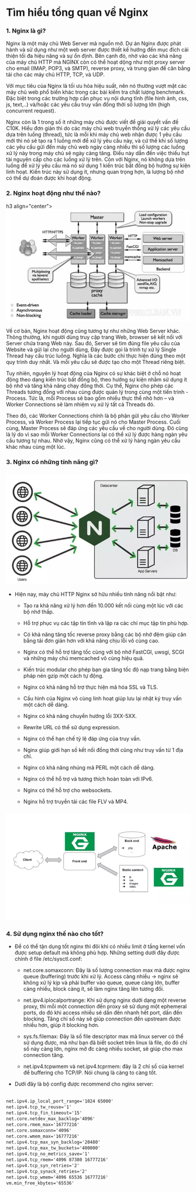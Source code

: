 # Tìm hiểu tổng quan về Nginx

### 1. Nginx là gì?

Nginx là một máy chủ Web Server mã nguồn mở. Dự án Nginx được phát hành và sử dụng như một web server được thiết kế hướng đến mục đích cải thiện tối đa hiệu năng và sự ổn định. Bên cạnh đó, nhờ vào các khả năng của máy chủ HTTP mà NGINX còn có thể hoạt dộng như một proxy server cho email (IMAP, POP3, và SMTP), reverse proxy, và trung gian để cân bằng tải cho các máy chủ HTTP, TCP, và UDP.

Với mục tiêu của Nginx là tối ưu hóa hiệu suất, nên nó thường vượt mặt các máy chủ web phổ biến khác trong các bài kiểm tra chất lượng benchmark. Đặc biệt trong các trường hợp cần phục vụ nội dung tĩnh (file hình ảnh, css, js, text,..) và/hoặc các yêu cầu truy vấn đồng thời số lượng lớn (high concurrent request).

Nginx còn là 1 trong số ít những máy chủ được viết để giải quyết vấn đề C10K. Hiểu đơn giản thì do các máy chủ web truyền thống xử lý các yêu cầu dựa trên luồng (thread), tức là mỗi khi máy chủ web nhận được 1 yêu cầu mới thì nó sẽ tạo ra 1 luồng mới để xử lý yêu cầu này, và cứ thế khi số lượng các yêu cầu gửi đến máy chủ web ngày càng nhiều thì số lượng các luồng xử lý này trong máy chủ sẽ ngày càng tăng. Điều này dẫn đến việc thiếu hụt tài nguyên cấp cho các luồng xử lý trên. Còn với Nginx, nó không dựa trên luồng để xử lý yêu cầu mà nó sử dụng 1 kiến trúc bất đồng bộ hướng sự kiện linh hoạt. Kiến trúc này sử dụng ít, nhưng quan trọng hợn, là lượng bộ nhớ có thể dự đoán được khi hoạt động.

### 2. Nginx hoạt động như thế nào?

h3 align="center"><img src="Images/1.png"></h3>

Về cơ bản, Nginx hoạt động cũng tương tự như những Web Server khác. Thông thường, khi người dùng truy cập trang Web, browser sẽ kết nối với Server chứa trang Web này. Sau đó, Server sẽ tìm đúng file yêu cầu của Website và gửi lại cho người dùng, Đây được gọi là trình tự xử lý Single Thread hay cấu trúc luồng. Nghĩa là các bước chỉ thực hiện đúng theo một quy trình duy nhất. Và mỗi yêu cầu sẽ được tạo cho một Thread riêng biệt.

Tuy nhiên, nguyên lý hoạt động của Nginx có sự khác biệt ở chỗ nó hoạt động theo dạng kiến trúc bất đồng bộ, theo hướng sự kiện nhằm sử dụng ít bộ nhớ và tăng khả năng chạy đồng thời. Cụ thể, Nginx cho phép các Threads tương đồng với nhau cùng được quản lý trong cùng một tiến trình - Process. Tức là, mỗi Process sẽ bao gồm nhiều thực thể nhỏ hơn – và Worker Connections sẽ làm nhiệm vụ xử lý tất cả Threads đó.

Theo đó, các Worker Connections chính là bộ phận gửi yêu cầu cho Worker Process, và Worker Process lại tiếp tục gửi nó cho Master Process. Cuối cùng, Master Process sẽ đáp ứng các yêu cầu về cho người dùng. Đó cũng là lý do vì sao mỗi Worker Connections lại có thể xử lý được hàng ngàn yêu cầu tương tự nhau. Nhờ vậy, Nginx cũng có thể xử lý hàng ngàn yêu cầu khác nhau cùng một lúc.

### 3. Nginx có những tính năng gì?

<h3 align="center"><img src="Images/2.png"></h3>

- Hiện nay, máy chủ HTTP Nginx sở hữu nhiều tính năng nổi bật như:
    
    - Tạo ra khả năng xử lý hơn đến 10.000 kết nối cùng một lúc với các bộ nhớ thấp.
    
    - Hỗ trợ phục vụ các tập tin tĩnh và lập ra các chỉ mục tập tin phù hợp.
    
    - Có khả năng tăng tốc reverse proxy bằng các bộ nhớ đệm giúp cân bằng tải đơn giản hơn với khả năng chịu lỗi vô cùng cao.
    
    - Nginx có thể hỗ trợ tăng tốc cùng với bộ nhớ FastCGI, uwsgi, SCGI và những máy chủ memcached vô cùng hiệu quả.
    
    - Kiến trúc modular cho phép bạn gia tăng tốc độ nạp trang bằng biện pháp nén gzip một cách tự động.
    
    - Nginx có khả năng hỗ trợ thực hiện mã hóa SSL và TLS.
    
    - Cấu hình của Nginx vô cùng linh hoạt giúp lưu lại nhật ký truy vấn một cách dễ dàng.
    
    - Nginx có khả năng chuyển hướng lỗi 3XX-5XX.
    
    - Rewrite URL có thể sử dụng expression.
    
    - Nginx có thể hạn chế tỷ lệ đáp ứng của truy vấn.
    
    - Nginx giúp giới hạn số kết nối đồng thời cũng như truy vấn từ 1 địa chỉ.
    
    - Nginx có khả năng nhúng mã PERL một cách dễ dàng.
    
    - Nginx có thể hỗ trợ và tương thích hoàn toàn với IPv6.
    
    - Nginx có thể hỗ trợ cho websockets.
    
    - Nginx hỗ trợ truyền tải các file FLV và MP4.

<h3 align="center"><img src="Images/3.png"></h3>

### 4. Sử dụng nginx thế nào cho tốt?

- Để có thể tận dụng tốt nginx thì đôi khi có nhiều limit ở tầng kernel vốn được setup default mà không phù hợp. Những setting dưới đây được chỉnh ở file /etc/sysctl.conf:

    - net.core.somaxconn: Đây là số lượng connection max mà được nginx queue (buffering) trước khi xử lý. Access càng nhiều -> nginx sẽ không xử lý kịp và phải buffer vào queue, queue càng lớn, buffer càng nhiều, block càng ít, sẽ làm nginx tăng lên tương đối.

    - net.ipv4.iplocalportrange: Khi sử dụng nginx dưới dạng một reverse proxy, thì mỗi một connection đến proxy sẽ sử dụng một ephemeral ports, do đó khi access nhiều sẽ dấn đên nhanh hết port, dấn đến blocking. Tăng chỉ số này sẽ giúp connection đến upstream được nhiều hơn, giúp ít blocking hơn.

    - sys.fs.filemax: Đây là số file descriptor max mà linux server có thể sử dụng được, mà như bạn đã biết socket trên linux là file, do đó chỉ số này càng lớn, nginx mở đc càng nhiều socket, sẽ giúp cho max connection tăng.

    - net.ipv4.tcpwmem và net.ipv4.tcprmem: đây là 2 chỉ số của kernel để buffering cho TCP/IP. Nói chung là càng to càng tốt.

- Dưới đây là bộ config được recommend cho nginx server:

```

net.ipv4.ip_local_port_range='1024 65000'
net.ipv4.tcp_tw_reuse='1'
net.ipv4.tcp_fin_timeout='15'
net.core.netdev_max_backlog='4096'
net.core.rmem_max='16777216'
net.core.somaxconn='4096'
net.core.wmem_max='16777216'
net.ipv4.tcp_max_syn_backlog='20480'
net.ipv4.tcp_max_tw_buckets='400000'
net.ipv4.tcp_no_metrics_save='1'
net.ipv4.tcp_rmem='4096 87380 16777216'
net.ipv4.tcp_syn_retries='2'
net.ipv4.tcp_synack_retries='2'
net.ipv4.tcp_wmem='4096 65536 16777216'
vm.min_free_kbytes='65536'

```